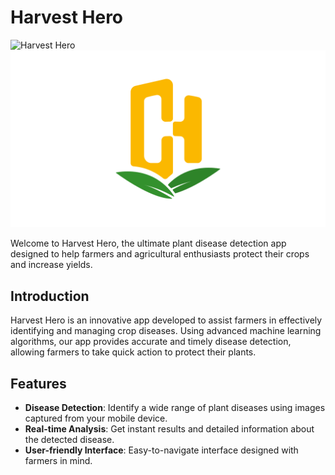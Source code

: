 # Harvest Hero

![Harvest Hero](https://drive.google.com/uc?export=view&id=1ZqcuAIEojSlv0IuW7E00UGkNSEHRRG16)
![Harvest Hero Logo](https://github.com/YanuarN/HarvestHero/blob/main/logo.png?raw=true)

Welcome to Harvest Hero, the ultimate plant disease detection app designed to help farmers and agricultural enthusiasts protect their crops and increase yields.

## Introduction
Harvest Hero is an innovative app developed to assist farmers in effectively identifying and managing crop diseases. Using advanced machine learning algorithms, our app provides accurate and timely disease detection, allowing farmers to take quick action to protect their plants.

## Features
- **Disease Detection**: Identify a wide range of plant diseases using images captured from your mobile device.
- **Real-time Analysis**: Get instant results and detailed information about the detected disease.
- **User-friendly Interface**: Easy-to-navigate interface designed with farmers in mind.
